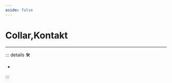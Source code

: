 ```yaml
---
aside: false
---
```

# Collar,Kontakt

---

<!-- =================================================== -->
<!-- =================================================== -->
<!-- =================================================== -->
<!-- =================================================== -->
<!-- =================================================== -->
::: details 🛠

-

:::
